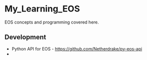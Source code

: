 # My_Learning_EOS
EOS concepts and programming covered here.

## Development
* Python API for EOS - https://github.com/Netherdrake/py-eos-api
* 
